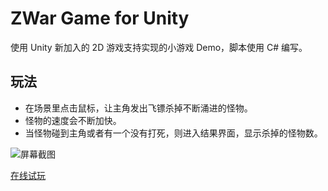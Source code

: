 ZWar Game for Unity
==================

使用 Unity 新加入的 2D 游戏支持实现的小游戏 Demo，脚本使用 C# 编写。

## 玩法

- 在场景里点击鼠标，让主角发出飞镖杀掉不断涌进的怪物。
- 怪物的速度会不断加快。
- 当怪物碰到主角或者有一个没有打死，则进入结果界面，显示杀掉的怪物数。

![屏幕截图](https://raw.github.com/bindiry/zwar_for_unity/master/screenshot.png)

[在线试玩](http://junnan.org/games/zwar/zwar.html)
